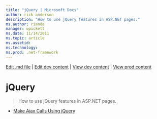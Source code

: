 ```yaml
---
title: "jQuery | Microsoft Docs"
author: rick-anderson
description: "How to use jQuery features in ASP.NET pages."
ms.author: riande
manager: wpickett
ms.date: 11/14/2011
ms.topic: article
ms.assetid: 
ms.technology: 
ms.prod: .net-framework
---
```

[Edit .md file](C:\Projects\msc\dev\Msc.Www\Web.ASP\App_Data\github\web-forms\videos\index.md) | [Edit dev content](http://www.aspdev.net/umbraco#/content/content/edit/35805) | [View dev content](http://docs.aspdev.net/tutorials/web-forms/videos/jquery/index.html) | [View prod content](http://www.asp.net/web-forms/videos/jquery)

jQuery
====================
> How to use jQuery features in ASP.NET pages.


- [Make Ajax Calls Using jQuery](how-do-i-make-ajax-calls-using-jquery.md)